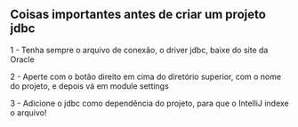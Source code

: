 ## Coisas importantes antes de criar um projeto jdbc

1 - Tenha sempre o arquivo de conexão, o driver jdbc, baixe do site da Oracle

2 - Aperte com o botão direito em cima do diretório superior, com o nome do projeto, e depois vá em module settings 

3 - Adicione o jdbc como dependência do projeto, para que o IntelliJ indexe o arquivo!